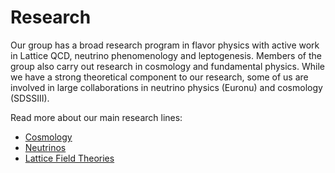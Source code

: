 # Research 

Our group has a broad research program in flavor physics with active work in Lattice QCD, neutrino phenomenology and leptogenesis. Members of the group also carry out research in cosmology and fundamental physics. While we have a strong theoretical component to our research, some of us are involved in large collaborations in neutrino physics (Euronu) and cosmology (SDSSIII).

Read more about our main research lines:

- [Cosmology](/research-contents/cosmology/cosmology)
- [Neutrinos](/research-contents/neutrinos/neutrinos)
- [Lattice Field Theories](/research-contents/lattice-field-theories/lattice-field-theories)
